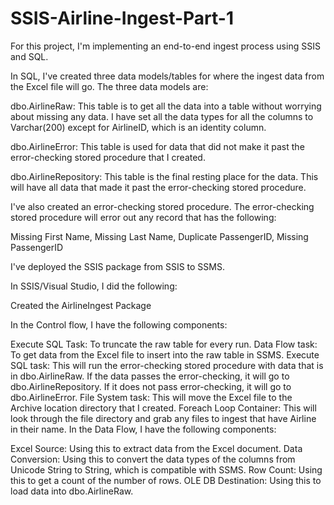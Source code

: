 # SSIS-Airline-Ingest-Part-1
For this project, I'm implementing an end-to-end ingest process using SSIS and SQL. 

In SQL, I've created three data models/tables for where the ingest data from the Excel file will go. The three data models are:

dbo.AirlineRaw: This table is to get all the data into a table without worrying about missing any data. I have set all the data types for all the columns to Varchar(200) except for AirlineID, which is an identity column.

dbo.AirlineError: This table is used for data that did not make it past the error-checking stored procedure that I created.

dbo.AirlineRepository: This table is the final resting place for the data. This will have all data that made it past the error-checking stored procedure.

I've also created an error-checking stored procedure. The error-checking stored procedure will error out any record that has the following:

Missing First Name,
Missing Last Name,
Duplicate PassengerID,
Missing PassengerID

I've deployed the SSIS package from SSIS to SSMS.

In SSIS/Visual Studio, I did the following:

Created the AirlineIngest Package

In the Control flow, I have the following components:

Execute SQL Task: To truncate the raw table for every run.
Data Flow task: To get data from the Excel file to insert into the raw table in SSMS.
Execute SQL task: This will run the error-checking stored procedure with data that is in dbo.AirlineRaw. If the data passes the error-checking, it will go to dbo.AirlineRepository. If it does not pass error-checking, it will go to dbo.AirlineError.
File System task: This will move the Excel file to the Archive location directory that I created.
Foreach Loop Container: This will look through the file directory and grab any files to ingest that have Airline in their name.
In the Data Flow, I have the following components:

Excel Source: Using this to extract data from the Excel document.
Data Conversion: Using this to convert the data types of the columns from Unicode String to String, which is compatible with SSMS.
Row Count: Using this to get a count of the number of rows.
OLE DB Destination: Using this to load data into dbo.AirlineRaw.
